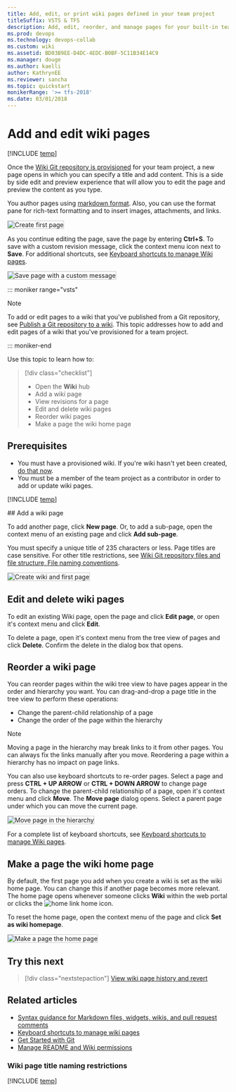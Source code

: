 ```yaml
---
title: Add, edit, or print wiki pages defined in your team project
titleSuffix: VSTS & TFS  
description: Add, edit, reorder, and manage pages for your built-in team project wiki in Visual Studio Team Services & Team Foundation Server  
ms.prod: devops
ms.technology: devops-collab
ms.custom: wiki
ms.assetid: BD03B9EE-D4DC-4EDC-B0BF-5C11B34E14C9 
ms.manager: douge
ms.author: kaelliauthor: KathrynEE
ms.reviewer: sancha
ms.topic: quickstart
monikerRange: '>= tfs-2018'
ms.date: 03/01/2018  
---
```



# Add and edit wiki pages 

[!INCLUDE [temp](../_shared/version-vsts-tfs-2018.md)]
 
Once the [Wiki Git repository is provisioned](./wiki-create-repo.md) for your team project, a new page opens in which you can specify a title and add content. This is a side by side edit and preview experience that will allow you to edit the page and preview the content as you type. 

You author pages using [markdown format](../reference/markdown-guidance.md). Also, you can use the format pane for rich-text formatting and to insert images, attachments, and links.  

<img src="_img/wiki/wiki-edit-2.png" alt="Create first page" style="border: 1px solid #C3C3C3;" />  

As you continue editing the page, save the page by entering **Ctrl+S**. To save with a custom revision message, click the context menu icon next to **Save**. For additional shortcuts, see [Keyboard shortcuts to manage Wiki pages](wiki-keyboard-shortcuts.md).

<img src="_img/wiki/wiki-save-with-message.png" alt="Save page with a custom message" style="border: 1px solid #C3C3C3;" />

::: moniker range="vsts"

> [!NOTE]  
> To add or edit pages to a wiki that you've published from a Git repository, see [Publish a Git repository to a wiki](publish-repo-to-wiki.md). This topic addresses how to add and edit pages of a wiki that you've provisioned for a team project. 

::: moniker-end

Use this topic to learn how to: 

> [!div class="checklist"]   
> * Open the **Wiki** hub
> * Add a wiki page
> * View revisions for a page
> * Edit and delete wiki pages
> * Reorder wiki pages
> * Make a page the wiki home page


<a id="prereq">  </a>
## Prerequisites  

* You must have a provisioned wiki. If you're wiki hasn't yet been created, [do that now](wiki-create-repo.md). 
* You must be a member of the team project as a contributor in order to add or update wiki pages. 


[!INCLUDE [temp](_shared/open-wiki-hub.md)]

<a id="add-page" />
## Add a wiki page

To add another page, click **New page**. Or, to add a sub-page, open the context menu of an existing page and click **Add sub-page**.

You must specify a unique title of 235 characters or less. Page titles are case sensitive. For other title restrictions, see [Wiki Git repository files and file structure, File naming conventions](wiki-file-structure.md#file-naming). 

<img src="_img/wiki/add-new-page.png" alt="Create wiki and first page" style="border: 1px solid #C3C3C3;" />
 
 
## Edit and delete wiki pages

To edit an existing Wiki page, open the page and click **Edit page**, or open it's context menu and click **Edit**. 

To delete a page, open it's context menu from the tree view of pages and click **Delete**.  Confirm the delete in the dialog box that opens. 

## Reorder a wiki page 
You can reorder pages within the wiki tree view to have pages appear in the order and hierarchy you want. You can drag-and-drop a page title in the tree view to perform these operations: 
- Change the parent-child relationship of a page
- Change the order of the page within the hierarchy

> [!NOTE]  
> Moving a page in the hierarchy may break links to it from other pages. You can always fix the links manually after you move. Reordering a page within a hierarchy has no impact on page links.

You can also use keyboard shortcuts to re-order pages. Select a page and press **CTRL + UP ARROW** or **CTRL + DOWN ARROW** to change page orders. 
To change the parent-child relationship of a page, open it's context menu and click **Move**. The **Move page** dialog opens. Select a parent page under which you can move the current page. 

<img src="_img/wiki/wiki-move-page.png" alt="Move page in the hierarchy" style="border: 1px solid #C3C3C3;" />

For a complete list of keyboard shortcuts, see [Keyboard shortcuts to manage Wiki pages](wiki-keyboard-shortcuts.md).

## Make a page the wiki home page 
By default, the first page you add when you create a wiki is set as the wiki home page. You can change this if another page becomes more relevant. The home page opens whenever someone clicks **Wiki** within the web portal or clicks the ![home link](./_img/wiki/home-link.png) home icon.    

To reset the home page, open the context menu of the page and click **Set as wiki homepage**. 

<img src="_img/wiki/make-home-page.png" alt="Make a page the home page" style="border: 1px solid #C3C3C3;" />
 


## Try this next
> [!div class="nextstepaction"]
> [View wiki page history and revert](wiki-view-history.md) 


## Related articles

- [Syntax guidance for Markdown files, widgets, wikis, and pull request comments](../reference/markdown-guidance.md) 
- [Keyboard shortcuts to manage wiki pages](wiki-keyboard-shortcuts.md) 
- [Get Started with Git](../git/gitquickstart.md)
- [Manage README and Wiki permissions](manage-readme-wiki-permissions.md)

<a id="page-title-names"></a>
### Wiki page title naming restrictions

[!INCLUDE [temp](./_shared/wiki-naming-conventions.md)]
 